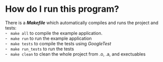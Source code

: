 # How do I run this program?
   There is a ***Makefile*** which automatically compiles and runs the project and tests:<br/>
     - ``` make all``` to compile the example application.<br/>
     - ``` make run``` to run the example application<br/>
     - ``` make tests``` to compile the tests using *GoogleTest*<br/>
     - ``` make run_tests``` to run the tests<br/>
     - ``` make clean``` to clean the whole project from .o, .a, and exectuables<br/>